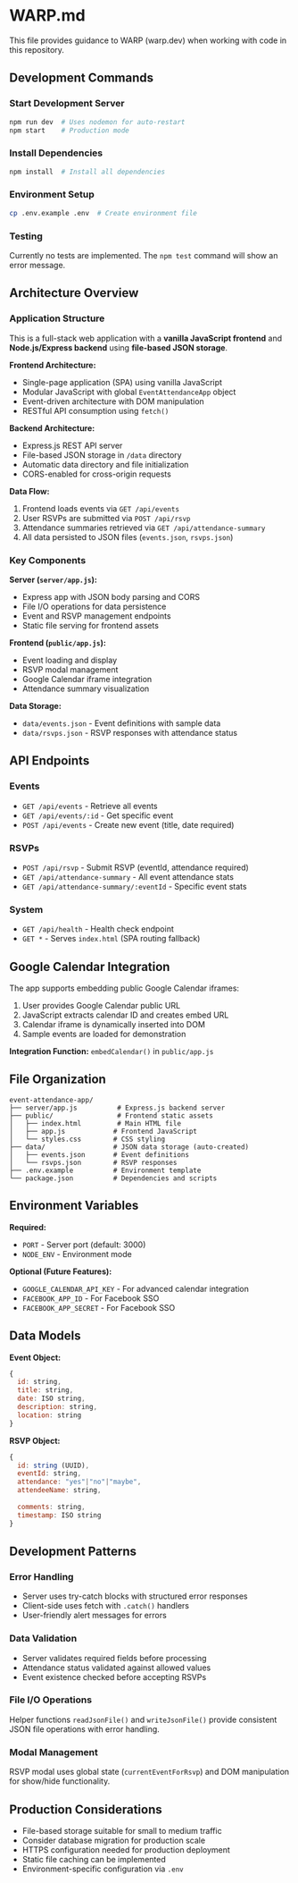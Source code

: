 # WARP.md

This file provides guidance to WARP (warp.dev) when working with code in this repository.

## Development Commands

### Start Development Server
```bash
npm run dev  # Uses nodemon for auto-restart
npm start    # Production mode
```

### Install Dependencies
```bash
npm install  # Install all dependencies
```

### Environment Setup
```bash
cp .env.example .env  # Create environment file
```

### Testing
Currently no tests are implemented. The `npm test` command will show an error message.

## Architecture Overview

### Application Structure
This is a full-stack web application with a **vanilla JavaScript frontend** and **Node.js/Express backend** using **file-based JSON storage**.

**Frontend Architecture:**
- Single-page application (SPA) using vanilla JavaScript
- Modular JavaScript with global `EventAttendanceApp` object
- Event-driven architecture with DOM manipulation
- RESTful API consumption using `fetch()`

**Backend Architecture:**
- Express.js REST API server
- File-based JSON storage in `/data` directory
- Automatic data directory and file initialization
- CORS-enabled for cross-origin requests

**Data Flow:**
1. Frontend loads events via `GET /api/events`
2. User RSVPs are submitted via `POST /api/rsvp`
3. Attendance summaries retrieved via `GET /api/attendance-summary`
4. All data persisted to JSON files (`events.json`, `rsvps.json`)

### Key Components

**Server (`server/app.js`):**
- Express app with JSON body parsing and CORS
- File I/O operations for data persistence
- Event and RSVP management endpoints
- Static file serving for frontend assets

**Frontend (`public/app.js`):**
- Event loading and display
- RSVP modal management
- Google Calendar iframe integration
- Attendance summary visualization

**Data Storage:**
- `data/events.json` - Event definitions with sample data
- `data/rsvps.json` - RSVP responses with attendance status

## API Endpoints

### Events
- `GET /api/events` - Retrieve all events
- `GET /api/events/:id` - Get specific event
- `POST /api/events` - Create new event (title, date required)

### RSVPs
- `POST /api/rsvp` - Submit RSVP (eventId, attendance required)
- `GET /api/attendance-summary` - All event attendance stats
- `GET /api/attendance-summary/:eventId` - Specific event stats

### System
- `GET /api/health` - Health check endpoint
- `GET *` - Serves `index.html` (SPA routing fallback)

## Google Calendar Integration

The app supports embedding public Google Calendar iframes:

1. User provides Google Calendar public URL
2. JavaScript extracts calendar ID and creates embed URL
3. Calendar iframe is dynamically inserted into DOM
4. Sample events are loaded for demonstration

**Integration Function:** `embedCalendar()` in `public/app.js`

## File Organization

```
event-attendance-app/
├── server/app.js          # Express.js backend server
├── public/                # Frontend static assets
│   ├── index.html         # Main HTML file
│   ├── app.js            # Frontend JavaScript
│   └── styles.css        # CSS styling
├── data/                 # JSON data storage (auto-created)
│   ├── events.json       # Event definitions
│   └── rsvps.json        # RSVP responses
├── .env.example          # Environment template
└── package.json          # Dependencies and scripts
```

## Environment Variables

**Required:**
- `PORT` - Server port (default: 3000)
- `NODE_ENV` - Environment mode

**Optional (Future Features):**
- `GOOGLE_CALENDAR_API_KEY` - For advanced calendar integration
- `FACEBOOK_APP_ID` - For Facebook SSO
- `FACEBOOK_APP_SECRET` - For Facebook SSO

## Data Models

**Event Object:**
```javascript
{
  id: string,
  title: string,
  date: ISO string,
  description: string,
  location: string
}
```

**RSVP Object:**
```javascript
{
  id: string (UUID),
  eventId: string,
  attendance: "yes"|"no"|"maybe",
  attendeeName: string,
  
  comments: string,
  timestamp: ISO string
}
```

## Development Patterns

### Error Handling
- Server uses try-catch blocks with structured error responses
- Client-side uses fetch with `.catch()` handlers
- User-friendly alert messages for errors

### Data Validation
- Server validates required fields before processing
- Attendance status validated against allowed values
- Event existence checked before accepting RSVPs

### File I/O Operations
Helper functions `readJsonFile()` and `writeJsonFile()` provide consistent JSON file operations with error handling.

### Modal Management
RSVP modal uses global state (`currentEventForRsvp`) and DOM manipulation for show/hide functionality.

## Production Considerations

- File-based storage suitable for small to medium traffic
- Consider database migration for production scale
- HTTPS configuration needed for production deployment
- Static file caching can be implemented
- Environment-specific configuration via `.env`